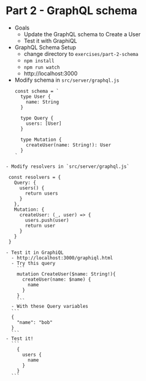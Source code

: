 # Part 2 - GraphQL schema

- Goals
  - Update the GraphQL schema to Create a User
  - Test it with GraphiQL
- GraphQL Schema Setup
  - change directory to `exercises/part-2-schema`
  - `npm install`
  - `npm run watch`
  - http://localhost:3000
- Modify schema in `src/server/graphql.js`
  ```
  const schema = `
    type User {
      name: String
    }

    type Query {
      users: [User]
    }

    type Mutation {
      createUser(name: String!): User
    }
  `
 ```
 - Modify resolvers in `src/server/graphql.js`
   ```
     const resolvers = {
       Query: {
         users() {
           return users
         }
       },
       Mutation: {
         createUser: (_, user) => {
           users.push(user)
           return user
         }
       }
     }
  ```
  - Test it in GraphiQL
    - http://localhost:3000/graphiql.html
    - Try this query
      ```
      mutation CreateUser($name: String!){
        createUser(name: $name) {
          name
        }
      }
      ```
    - With these Query variables
    ```
    {
      "name": "bob"
    }
    ```
  - Test it!
    ```
      {
        users {
          name
        }
      }
    ```
